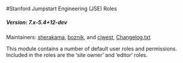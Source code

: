 #Stanford Jumpstart Engineering (JSE) Roles
##### Version: 7.x-5.4+12-dev

Maintainers: [sherakama](https://github.com/sherakama), [boznik](https://github.com/boznik), and [cjwest](https://github.com/cjwest),
[Changelog.txt](CHANGELOG.txt)

This module contains a number of default user roles and permissions. Included in the roles are the ‘site owner’ and ‘editor’ roles.
